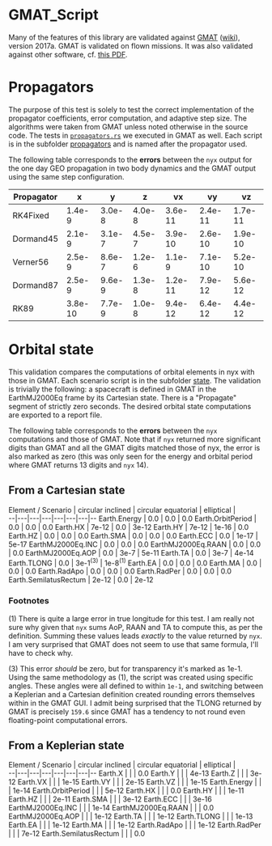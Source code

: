 # GMAT_Script
Many of the features of this library are validated against [GMAT](https://software.nasa.gov/software/GSC-17177-1) ([wiki](http://gmatcentral.org/display/GW/GMAT+Wiki+Home)), version 2017a.
GMAT is validated on flown missions. It was also validated against other software, cf. [this PDF](./GMAT_V&V_ProcessAndResults.pdf).

# Propagators
The purpose of this test is solely to test the correct implementation of the propagator coefficients, error computation, and adaptive step size. The algorithms were taken from GMAT unless noted otherwise in the source code.
The tests in [`propagators.rs`](../propagators.rs) we executed in GMAT as well. Each script is in the subfolder [propagators](./propagators/) and is named after the propagator used.

The following table corresponds to the **errors** between the `nyx` output for the one day GEO propagation in two body dynamics and the GMAT output using the same step configuration.

Propagator  | x | y | z | vx | vy |  vz
--|---|---|---|---|---|--
RK4Fixed  | 1.4e-9 | 3.0e-8 | 4.0e-8 | 3.6e-11 | 2.4e-11 | 1.7e-11
Dormand45  | 2.1e-9 | 3.1e-7 | 4.5e-7 | 3.9e-10 | 2.6e-10 | 1.9e-10
Verner56  | 2.5e-9 | 8.6e-7 | 1.2e-6 | 1.1e-9 | 7.1e-10 | 5.2e-10
Dormand87  | 2.5e-9 | 9.6e-9 | 1.3e-8 | 1.2e-11 | 7.9e-12 | 5.6e-12
RK89  | 3.8e-10 | 7.7e-9 | 1.0e-8 | 9.4e-12 | 6.4e-12 | 4.4e-12

# Orbital state
This validation compares the computations of orbital elements in nyx with those in GMAT. Each scenario script is in the subfolder [state](./state/).
The validation is trivially the following: a spacecraft is defined in GMAT in the EarthMJ2000Eq frame by its Cartesian state. There is a "Propagate" segment of strictly zero seconds. The desired orbital state computations are exported to a report file.

The following table corresponds to the **errors** between the `nyx` computations and those of GMAT. Note that if `nyx` returned more significant digits than GMAT and all the GMAT digits matched those of nyx, the error is also marked as zero (this was only seen for the energy and orbital period where GMAT returns 13 digits and `nyx` 14).

## From a Cartesian state

Element / Scenario  | circular inclined  | circular equatorial  | elliptical |  
--|---|---|---|---|---|---|--
Earth.Energy  | 0.0 | 0.0 | 0.0
Earth.OrbitPeriod | 0.0 | 0.0 | 0.0
Earth.HX  | 7e-12  | 0.0 | 3e-12
Earth.HY  | 7e-12  | 1e-16 | 0.0
Earth.HZ  | 0.0  | 0.0 | 0.0
Earth.SMA  | 0.0  | 0.0 | 0.0
Earth.ECC  |  0.0 | 1e-17 | 5e-17
EarthMJ2000Eq.INC  | 0.0 | 0.0  | 0.0
EarthMJ2000Eq.RAAN  | 0.0  | 0.0  | 0.0
EarthMJ2000Eq.AOP  | 0.0 | 3e-7 | 5e-11
Earth.TA  | 0.0 | 3e-7 | 4e-14
Earth.TLONG | 0.0 | 3e-1<sup>(3)</sup> | 1e-8<sup>(1)</sup>
Earth.EA | 0.0 | 0.0 | 0.0
Earth.MA | 0.0 | 0.0 | 0.0
Earth.RadApo | 0.0 | 0.0 | 0.0
Earth.RadPer | 0.0 | 0.0 | 0.0
Earth.SemilatusRectum | 2e-12 | 0.0 | 2e-12
### Footnotes
(1) There is quite a large error in true longitude for this test. I am really not sure why given that `nyx` sums AoP, RAAN and TA to compute this, as per the definition. Summing these values leads _exactly_ to the value returned by `nyx`. I am very surprised that GMAT does not seem to use that same formula, I'll have to check why.

(3) This error _should_ be zero, but for transparency it's marked as 1e-1. Using the same methodology as (1), the script was created using specific angles. These angles were all defined to within `1e-1`, and switching between a Keplerian and a Cartesian definition created rounding errors themselves within in the GMAT GUI. I admit being surprised that the TLONG returned by GMAT is precisely `159.6` since GMAT has a tendency to not round even floating-point computational errors.

## From a Keplerian state

Element / Scenario  | circular inclined  | circular equatorial  | elliptical |  
--|---|---|---|---|---|---|--
Earth.X  |  |  | 0.0
Earth.Y  |  |  | 4e-13
Earth.Z  |  |  | 3e-12
Earth.VX  |   |  | 1e-15
Earth.VY  |   |  | 2e-15
Earth.VZ  | |  | 1e-15
Earth.Energy  |  |  | 1e-14
Earth.OrbitPeriod |  |  | 5e-12
Earth.HX  |   |  | 0.0
Earth.HY  |   |  | 1e-11
Earth.HZ  |   |  | 2e-11
Earth.SMA  |  |  | 3e-12
Earth.ECC  |  |  | 3e-16
EarthMJ2000Eq.INC  |  |  | 1e-14
EarthMJ2000Eq.RAAN  |   |  | 0.0
EarthMJ2000Eq.AOP  |  |  | 1e-12
Earth.TA  |  |  | 1e-12
Earth.TLONG |  | | 1e-13
Earth.EA |  |  | 1e-12
Earth.MA |  |  | 1e-12
Earth.RadApo |  |  | 1e-12
Earth.RadPer |  |  | 7e-12
Earth.SemilatusRectum |  |  | 0.0
